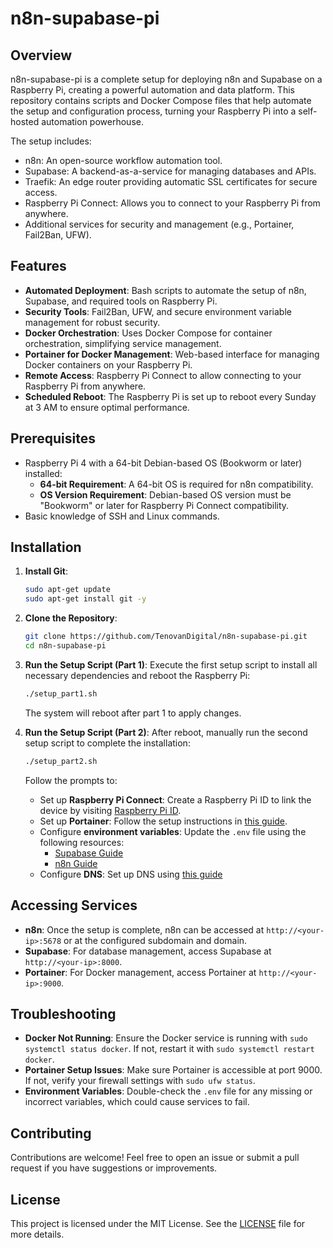 # n8n-supabase-pi

## Overview

n8n-supabase-pi is a complete setup for deploying n8n and Supabase on a Raspberry Pi, creating a powerful automation and data platform. This repository contains scripts and Docker Compose files that help automate the setup and configuration process, turning your Raspberry Pi into a self-hosted automation powerhouse.

The setup includes:

- n8n: An open-source workflow automation tool.
- Supabase: A backend-as-a-service for managing databases and APIs.
- Traefik: An edge router providing automatic SSL certificates for secure access.
- Raspberry Pi Connect: Allows you to connect to your Raspberry Pi from anywhere.
- Additional services for security and management (e.g., Portainer, Fail2Ban, UFW).

## Features

- **Automated Deployment**: Bash scripts to automate the setup of n8n, Supabase, and required tools on Raspberry Pi.
- **Security Tools**: Fail2Ban, UFW, and secure environment variable management for robust security.
- **Docker Orchestration**: Uses Docker Compose for container orchestration, simplifying service management.
- **Portainer for Docker Management**: Web-based interface for managing Docker containers on your Raspberry Pi.
- **Remote Access**: Raspberry Pi Connect to allow connecting to your Raspberry Pi from anywhere.
- **Scheduled Reboot**: The Raspberry Pi is set up to reboot every Sunday at 3 AM to ensure optimal performance.

## Prerequisites

- Raspberry Pi 4 with a 64-bit Debian-based OS (Bookworm or later) installed:
  - **64-bit Requirement**: A 64-bit OS is required for n8n compatibility.
  - **OS Version Requirement**: Debian-based OS version must be "Bookworm" or later for Raspberry Pi Connect compatibility.
- Basic knowledge of SSH and Linux commands.

## Installation

1. **Install Git**:

   ```sh
   sudo apt-get update
   sudo apt-get install git -y
   ```

2. **Clone the Repository**:

   ```sh
   git clone https://github.com/TenovanDigital/n8n-supabase-pi.git
   cd n8n-supabase-pi
   ```

3. **Run the Setup Script (Part 1)**:
   Execute the first setup script to install all necessary dependencies and reboot the Raspberry Pi:

   ```sh
   ./setup_part1.sh
   ```

   The system will reboot after part 1 to apply changes.

4. **Run the Setup Script (Part 2)**:
   After reboot, manually run the second setup script to complete the installation:

   ```sh
   ./setup_part2.sh
   ```

   Follow the prompts to:

   - Set up **Raspberry Pi Connect**: Create a Raspberry Pi ID to link the device by visiting [Raspberry Pi ID](https://id.raspberrypi.com/).
   - Set up **Portainer**: Follow the setup instructions in [this guide](https://pimylifeup.com/raspberry-pi-portainer/).
   - Configure **environment variables**: Update the `.env` file using the following resources:
     - [Supabase Guide](https://supabase.com/docs/guides/self-hosting/docker#securing-your-services/)
     - [n8n Guide](https://docs.n8n.io/hosting/installation/server-setups/docker-compose/#6-create-env-file)
   - Configure **DNS**: Set up DNS using [this guide](https://docs.n8n.io/hosting/installation/server-setups/docker-compose/#4-dns-setup)

## Accessing Services

- **n8n**: Once the setup is complete, n8n can be accessed at `http://<your-ip>:5678` or at the configured subdomain and domain.
- **Supabase**: For database management, access Supabase at `http://<your-ip>:8000`.
- **Portainer**: For Docker management, access Portainer at `http://<your-ip>:9000`.

## Troubleshooting

- **Docker Not Running**: Ensure the Docker service is running with `sudo systemctl status docker`. If not, restart it with `sudo systemctl restart docker`.
- **Portainer Setup Issues**: Make sure Portainer is accessible at port 9000. If not, verify your firewall settings with `sudo ufw status`.
- **Environment Variables**: Double-check the `.env` file for any missing or incorrect variables, which could cause services to fail.

## Contributing

Contributions are welcome! Feel free to open an issue or submit a pull request if you have suggestions or improvements.

## License

This project is licensed under the MIT License. See the [LICENSE](LICENSE) file for more details.
